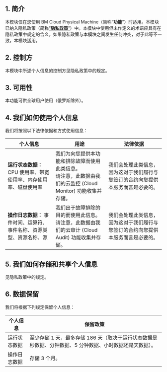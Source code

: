 ## 1\. 简介

本模块仅在您使用 BM Cloud Physical Machine（简称“**功能**”）时适用。本模块已纳入隐私政策（简称[“**隐私政策**”](https://intl.cloud.tencent.com/document/product/301/17345)）中。本模块中使用但未作定义的术语应具有在隐私政策中规定的含义。如果隐私政策与本模块之间发生任何冲突，对于此等不一致，本模块适用。

## 2\. 控制方

本模块中所述个人信息的控制方见隐私政策中的规定。

## 3\. 可用性

本功能可供全球用户使用（俄罗斯除外）。

## 4\. 我们如何使用个人信息

我们将按照以下法律依据和方式使用信息：

| **个人信息**                                     | **用途**                                                      | **法律依据**                                              |
| ------------------------------------------------------------ | ------------------------------------------------------------ | ------------------------------------------------------------ |
| **运行状态数据：** CPU 使用率、带宽使用率、内存使用率、磁盘使用率 | 我们为向您提供本功能和排除故障而使用此类信息。<br/>请注意，此数据由我们的云监控 (Cloud Monitor) 功能收集并存储。 | 我们会处理此类信息，因为这对于我们履行与您签订的合约向您提供本服务而言是必要的。 |
| **操作日志数据：** 事件时间、运算符、事件名称、资源类型、资源名称、源 | 我们出于故障排除的目的而使用此信息。<br/>请注意，此数据由我们的云审计 (Cloud Audit) 功能收集并存储。 | 我们会处理此类信息，因为这对于我们履行与您签订的合约向您提供本服务而言是必要的。 |


## 5\. 我们如何存储和共享个人信息

见隐私政策中的规定。 

## 6\. 数据保留

我们将根据下列规定保留个人信息：

| **个人信息** | **保留政策**                                         |
| ------------------------ | ------------------------------------------------------------ |
| 运行状态数据      | 至少存储 1 天，最多存储 186 天（取决于运行状态数据是秒数据、分钟数据、5 分钟数据、小时数据还是天数据）。 |
| 操作日志数据       | 存储 3 个月。                                         |